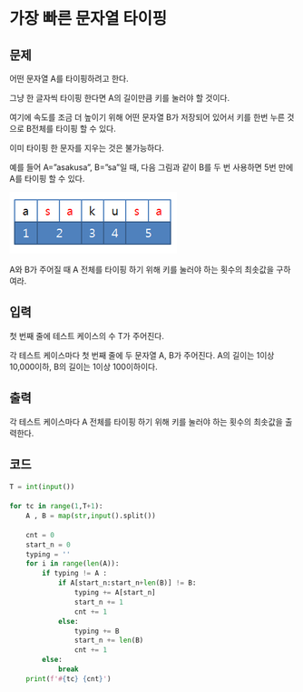 # 가장 빠른 문자열 타이핑

## 문제

어떤 문자열 A를 타이핑하려고 한다.

그냥 한 글자씩 타이핑 한다면 A의 길이만큼 키를 눌러야 할 것이다.

여기에 속도를 조금 더 높이기 위해 어떤 문자열 B가 저장되어 있어서 키를 한번 누른 것으로 B전체를 타이핑 할 수 있다.

이미 타이핑 한 문자를 지우는 것은 불가능하다.

예를 들어 A=”asakusa”, B=”sa”일 때, 다음 그림과 같이 B를 두 번 사용하면 5번 만에 A를 타이핑 할 수 있다.

![](3143_가장빠른문자열타이핑.assets/SmartSelectImage_2022-02-17-13-14-29.png)

A와 B가 주어질 때 A 전체를 타이핑 하기 위해 키를 눌러야 하는 횟수의 최솟값을 구하여라.

## 입력

첫 번째 줄에 테스트 케이스의 수 T가 주어진다.

각 테스트 케이스마다 첫 번째 줄에 두 문자열 A, B가 주어진다. A의 길이는 1이상 10,000이하, B의 길이는 1이상 100이하이다.

## 출력

각 테스트 케이스마다 A 전체를 타이핑 하기 위해 키를 눌러야 하는 횟수의 최솟값을 출력한다.

## 코드

```python
T = int(input())

for tc in range(1,T+1):
    A , B = map(str,input().split())

    cnt = 0
    start_n = 0
    typing = ''
    for i in range(len(A)):
        if typing != A :
            if A[start_n:start_n+len(B)] != B:
                typing += A[start_n]
                start_n += 1
                cnt += 1
            else:
                typing += B
                start_n += len(B)
                cnt += 1
        else:
            break
    print(f'#{tc} {cnt}')
```

